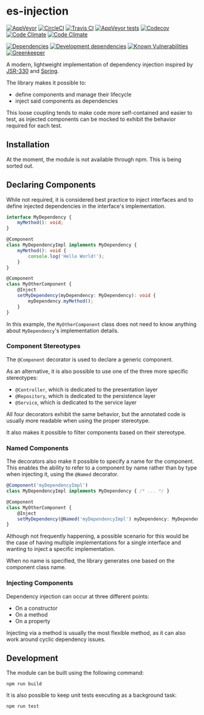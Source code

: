 # es-injection

[![AppVeyor](https://img.shields.io/appveyor/ci/rraziel/es-injection/master.svg?label=Win32&style=flat)](https://ci.appveyor.com/project/rraziel/es-injection)
[![CircleCI](https://img.shields.io/circleci/project/github/rraziel/es-injection/master.svg?label=MacOS&style=flat)](https://circleci.com/gh/rraziel/es-injection)
[![Travis CI](https://img.shields.io/travis/rraziel/es-injection/master.svg?label=Linux&style=flat)](https://travis-ci.org/rraziel/es-injection)
[![AppVeyor tests](https://img.shields.io/appveyor/tests/rraziel/es-injection/master.svg?label=Tests&style=flat)](https://ci.appveyor.com/project/rraziel/es-injection/build/tests)
[![Codecov](https://img.shields.io/codecov/c/github/rraziel/es-injection.svg?label=Coverage&style=flat)](https://codecov.io/gh/rraziel/es-injection)
[![Code Climate](https://img.shields.io/codeclimate/maintainability/rraziel/es-injection.svg?label=Maintainability&style=flat)](https://codeclimate.com/github/rraziel/es-injection)
[![Code Climate](https://img.shields.io/codeclimate/issues/github/rraziel/es-injection.svg?label=Code%20Issues&style=flat)](https://codeclimate.com/github/rraziel/es-injection/issues)

[![Dependencies](https://img.shields.io/david/rraziel/es-injection.svg?label=Dependencies&style=flat)](https://david-dm.org/rraziel/es-injection)
[![Development dependencies](https://img.shields.io/david/dev/rraziel/es-injection.svg?label=Dev%20Dependencies&style=flat)](https://david-dm.org/rraziel/es-injection?type=dev)
[![Known Vulnerabilities](https://snyk.io/test/github/rraziel/es-injection/badge.svg)](https://snyk.io/test/github/rraziel/es-injection)
[![Greenkeeper](https://badges.greenkeeper.io/rraziel/es-injection.svg)](https://greenkeeper.io/)

A modern, lightweight implementation of dependency injection inspired by [JSR-330](https://jcp.org/en/jsr/detail?id=330) and [Spring](https://docs.spring.io/spring-boot/docs/current/reference/html/using-boot-spring-beans-and-dependency-injection.html).

The library makes it possible to:

- define components and manage their lifecycle
- inject said components as dependencies

This loose coupling tends to make code more self-contained and easier to test, as injected components can be mocked to exhibit the behavior required for each test.

## Installation

At the moment, the module is not available through npm. This is being sorted out.

## Declaring Components

While not required, it is considered best practice to inject interfaces and to define injected dependencies in the interface's implementation.

```typescript
interface MyDependency {
    myMethod(): void;
}

@Component
class MyDependencyImpl implements MyDependency {
    myMethod(): void {
        console.log('Hello World!');
    }
}

@Component
class MyOtherComponent {
    @Inject
    setMyDependency(myDependency: MyDependency): void {
        myDependency.myMethod();
    }
}
```

In this example, the `MyOtherComponent` class does not need to know anything about `MyDependency`'s implementation details.

### Component Stereotypes

The `@Component` decorator is used to declare a generic component.

As an alternative, it is also possible to use one of the three more specific stereotypes:

- `@Controller`, which is dedicated to the presentation layer
- `@Repository`, which is dedicated to the persistence layer
- `@Service`, which is dedicated to the service layer

All four decorators exhibit the same behavior, but the annotated code is usually more readable when using the proper stereotype.

It also makes it possible to filter components based on their stereotype.

### Named Components

The decorators also make it possible to specify a name for the component. This enables the ability to refer to a component by name rather than by type when injecting it, using the `@Named` decorator.

```typescript
@Component('myDependencyImpl')
class MyDependencyImpl implements MyDependency { /* ... */ }

@Component
class MyOtherComponent {
    @Inject
    setMyDependency(@Named('myDependencyImpl') myDependency: MyDependency): void { /* ... */ }
}
```

Although not frequently happening, a possible scenario for this would be the case of having multiple implementations for a single interface and wanting to inject a specific implementation.

When no name is specified, the library generates one based on the component class name.

### Injecting Components

Dependency injection can occur at three different points:

- On a constructor
- On a method
- On a property

Injecting via a method is usually the most flexible method, as it can also work around cyclic dependency issues.

## Development

The module can be built using the following command:

```
npm run build
```

It is also possible to keep unit tests executing as a background task:

```
npm run test
```
